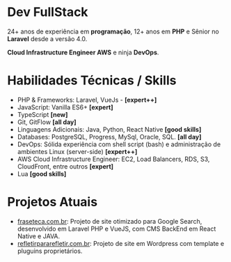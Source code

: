 # Dev FullStack

24+ anos de experiência em **programação**, 12+ anos em **PHP** e Sênior no **Laravel** desde a versão 4.0.

**Cloud Infrastructure Engineer AWS** e ninja **DevOps**.


# Habilidades Técnicas / Skills

- PHP & Frameworks: Laravel, VueJs - **[expert++]**
- JavaScript: Vanilla ES6+ **[expert]**
- TypeScript **[new]**
- Git, GitFlow **[all day]**
- Linguagens Adicionais: Java, Python, React Native **[good skills]**
- Databases: PostgreSQL, Progress, MySql, Oracle, SQL. **[all day]** 
- DevOps: Sólida experiência com shell script (bash) e administração de ambientes Linux (server-side) **[expert++]**
- AWS Cloud Infrastructure Engineer: EC2, Load Balancers, RDS, S3, CloudFront, entre outros **[expert]**
- Lua **[good skills]**


# Projetos Atuais

- [fraseteca.com.br](http://fraseteca.com.br/): Projeto de site otimizado para Google Search, desenvolvido em Laravel PHP e VueJS, com CMS BackEnd em React Native e JAVA.
- [refletirpararefletir.com.br](https://www.refletirpararefletir.com.br/): Projeto de site em Wordpress com template e pluguins proprietários.
